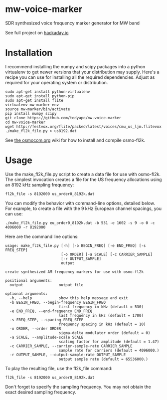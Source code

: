 # mw-voice-marker
SDR synthesized voice frequency marker generator for MW band 

See full project on [hackaday.io](https://hackaday.io/project/21145)

# Installation
I recommend installing the numpy and scipy packages into a python
virtualenv to get newer versions that your distribution may supply.
Here's a recipe you can use for installing all the required dependencies.
Adjust as required for your operating system or distribution.
```
sudo apt-get install python-virtualenv
sudo apt-get install python-pip
sudo apt-get install flite
virtualenv mw-marker-env
source mw-marker/bin/activate
pip install numpy scipy
git clone https://github.com/tedyapo/mw-voice-marker
cd mw-voice-marker
wget http://festvox.org/flite/packed/latest/voices/cmu_us_ljm.flitevox
./make_fl2k_file.py > us8192.dat
```
See [the osmocom.org](https://osmocom.org/projects/osmo-fl2k/wiki) wiki for how to install and compile osmo-fl2k.

# Usage
Use the make_fl2k_file.py script to create a data file for use with osmo-fl2k.  The simplest invocation creates a file for the US frequency allocations using an 8192 kHz sampling frequency:
```
fl2k_file -s 8192000 us_order0_8192k.dat
```
You can modify the behavior with command-line options, detailed below.  For example, to create a file with the 9 kHz European channel spacings, you can use:
```
./make_fl2k_file.py eu_order0_8192k.dat -b 531 -e 1602 -s 9 -o 0 -c 4096000 -r 8192000 
```
Here are the command line options:
```
usage: make_fl2k_file.py [-h] [-b BEGIN_FREQ] [-e END_FREQ] [-s FREQ_STEP]
                         [-o ORDER] [-a SCALE] [-c CARRIER_SAMPLE]
                         [-r OUTPUT_SAMPLE]
                         output

create synthesized AM frequency markers for use with osmo-fl2k

positional arguments:
  output                output file

optional arguments:
  -h, --help            show this help message and exit
  -b BEGIN_FREQ, --begin-frequency BEGIN_FREQ
                        first frequency in kHz (default = 530)
  -e END_FREQ, --end-frequency END_FREQ
                        last frequency in kHz (default = 1700)
  -s FREQ_STEP, --spacing FREQ_STEP
                        frequency spacing in kHz (default = 10)
  -o ORDER, --order ORDER
                        sigma-delta modulator order (default = 0)
  -a SCALE, --amplitude-scale SCALE
                        scaling factor for amplitude (default = 1.47)
  -c CARRIER_SAMPLE, --carrier-sample-rate CARRIER_SAMPLE
                        sample rate for carriers (default = 4096000.)
  -r OUTPUT_SAMPLE, --output-sample-rate OUTPUT_SAMPLE
                        output sample rate (default = 65536000.)
 ```
 To play the resulting file, use the fl2k_file command:
 ```
 fl2k_file -s 8192000 us_order0_8192k.dat
 ```
 Don't forget to specify the sampling frequency.  You may not obtain the exact desired sampling frequency.
